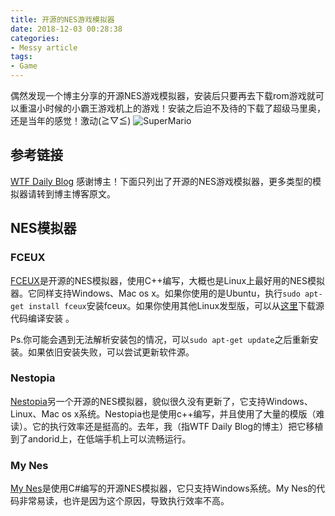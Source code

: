 ```yaml
---
title: 开源的NES游戏模拟器
date: 2018-12-03 00:28:38
categories:
- Messy article
tags:
- Game
---
```

偶然发现一个博主分享的开源NES游戏模拟器，安装后只要再去下载rom游戏就可以重温小时候的小霸王游戏机上的游戏！安装之后迫不及待的下载了超级马里奥，还是当年的感觉！激动(≧▽≦)
![SuperMario](/SuperMario.png)
<!--more-->
## 参考链接
[WTF Daily Blog](http://blog.topspeedsnail.com/archives/4249)
感谢博主！下面只列出了开源的NES游戏模拟器，更多类型的模拟器请转到博主博客原文。

## NES模拟器

### FCEUX
[FCEUX](http://www.fceux.com/web/home.html)是开源的NES模拟器，使用C++编写，大概也是Linux上最好用的NES模拟器。它同样支持Windows、Mac os x。如果你使用的是Ubuntu，执行``sudo apt-get install fceux``安装fceux。如果你使用其他Linux发型版，可以从[这里](http://www.fceux.com/web/download.html)下载源代码编译安装 。

Ps.你可能会遇到无法解析安装包的情况，可以``sudo apt-get update``之后重新安装。如果依旧安装失败，可以尝试更新软件源。

### Nestopia
[Nestopia](http://nestopia.sourceforge.net/)另一个开源的NES模拟器，貌似很久没有更新了，它支持Windows、Linux、Mac os x系统。Nestopia也是使用c++编写，并且使用了大量的模版（难读）。它的执行效率还是挺高的。去年，我（指WTF Daily Blog的博主）把它移植到了andorid上，在低端手机上可以流畅运行。

### My Nes
[My Nes](https://sourceforge.net/projects/mynes/)是使用C#编写的开源NES模拟器，它只支持Windows系统。My Nes的代码非常易读，也许是因为这个原因，导致执行效率不高。
